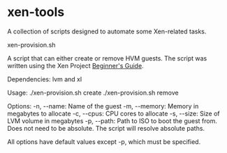 # xen-tools
A collection of scripts designed to automate some Xen-related tasks.

xen-provision.sh

A script that can either create or remove HVM guests. The script was written using the Xen Project [Beginner's Guide](https://wiki.xenproject.org/wiki/Xen_Project_Beginners_Guide).

Dependencies: lvm and xl

Usage:	./xen-provision.sh create
	./xen-provision.sh remove

Options:
	-n, --name: Name of the guest
	-m, --memory: Memory in megabytes to allocate
	-c, --cpus: CPU cores to allocate
	-s, --size: Size of LVM volume in megabytes
	-p, --path: Path to ISO to boot the guest from. Does not need to be absolute. The script will resolve absolute paths.

All options have default values except -p, which must be specified.
